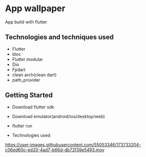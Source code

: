 # App wallpaper

App build with flutter

## Technologies and techniques used
  - Flutter
  - bloc
  - Flutter modular
  - Dio
  - Fpdart
  - clean arch(clean dart)
  - path_provider

## Getting Started

- Download flutter sdk
- Download emulator(android/ios/desktop/web)
- flutter run


- Technologies used




https://user-images.githubusercontent.com/55053346/173733204-c06ed60c-ed33-4ad7-b66d-db72f39e5493.mov

